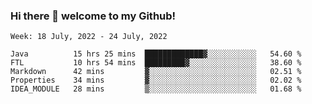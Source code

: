 ### Hi there 👋 welcome to my Github! 

<!--START_SECTION:waka-->
```text
Week: 18 July, 2022 - 24 July, 2022

Java          15 hrs 25 mins  █████████████▓░░░░░░░░░░░   54.60 % 
FTL           10 hrs 54 mins  █████████▓░░░░░░░░░░░░░░░   38.60 % 
Markdown      42 mins         ▓░░░░░░░░░░░░░░░░░░░░░░░░   02.51 % 
Properties    34 mins         ▓░░░░░░░░░░░░░░░░░░░░░░░░   02.02 % 
IDEA_MODULE   28 mins         ▒░░░░░░░░░░░░░░░░░░░░░░░░   01.68 % 
```
<!--END_SECTION:waka-->
